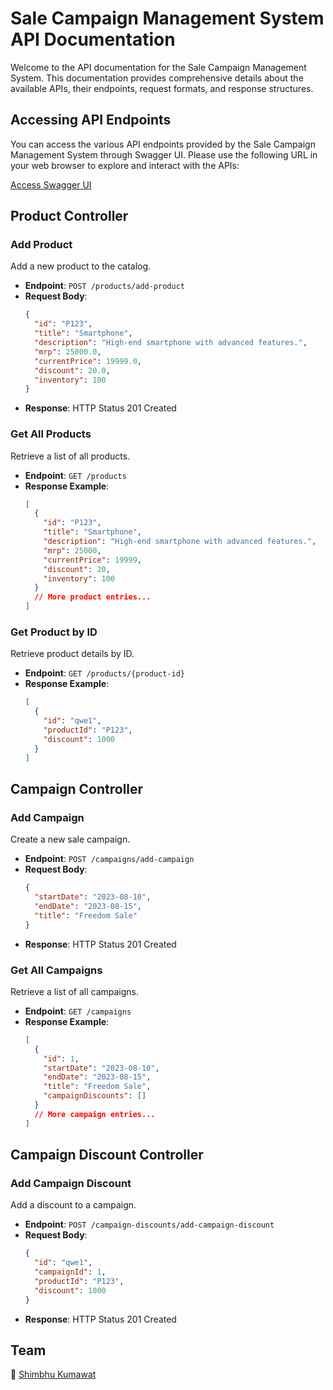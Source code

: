 # Sale Campaign Management System API Documentation

Welcome to the API documentation for the Sale Campaign Management System. This documentation provides comprehensive details about the available APIs, their endpoints, request formats, and response structures.

## Accessing API Endpoints

You can access the various API endpoints provided by the Sale Campaign Management System through Swagger UI. Please use the following URL in your web browser to explore and interact with the APIs:

[Access Swagger UI](http://localhost:8888/swagger-ui/index.html#/)

## Product Controller

### Add Product

Add a new product to the catalog.

- **Endpoint**: `POST /products/add-product`
- **Request Body**:
  ```json
  {
    "id": "P123",
    "title": "Smartphone",
    "description": "High-end smartphone with advanced features.",
    "mrp": 25000.0,
    "currentPrice": 19999.0,
    "discount": 20.0,
    "inventory": 100
  }
  ```
- **Response**: HTTP Status 201 Created

### Get All Products

Retrieve a list of all products.

- **Endpoint**: `GET /products`
- **Response Example**:
  ```json
  [
    {
      "id": "P123",
      "title": "Smartphone",
      "description": "High-end smartphone with advanced features.",
      "mrp": 25000,
      "currentPrice": 19999,
      "discount": 20,
      "inventory": 100
    }
    // More product entries...
  ]
  ```

### Get Product by ID

Retrieve product details by ID.

- **Endpoint**: `GET /products/{product-id}`
- **Response Example**:
  ```json
  [
    {
      "id": "qwe1",
      "productId": "P123",
      "discount": 1000
    }
  ]
  ```

## Campaign Controller

### Add Campaign

Create a new sale campaign.

- **Endpoint**: `POST /campaigns/add-campaign`
- **Request Body**:
  ```json
  {
    "startDate": "2023-08-10",
    "endDate": "2023-08-15",
    "title": "Freedom Sale"
  }
  ```
- **Response**: HTTP Status 201 Created

### Get All Campaigns

Retrieve a list of all campaigns.

- **Endpoint**: `GET /campaigns`
- **Response Example**:
  ```json
  [
    {
      "id": 1,
      "startDate": "2023-08-10",
      "endDate": "2023-08-15",
      "title": "Freedom Sale",
      "campaignDiscounts": []
    }
    // More campaign entries...
  ]
  ```

## Campaign Discount Controller

### Add Campaign Discount

Add a discount to a campaign.

- **Endpoint**: `POST /campaign-discounts/add-campaign-discount`
- **Request Body**:
  ```json
  {
    "id": "qwe1",
    "campaignId": 1,
    "productId": "P123",
    "discount": 1000
  }
  ```
- **Response**: HTTP Status 201 Created

## Team 

👤 [Shimbhu Kumawat](https://github.com/Shimbhu77)
     

